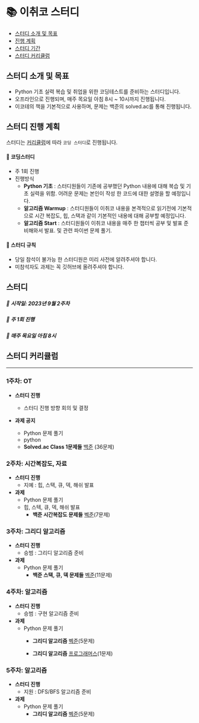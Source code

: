 # 📚 이취코 스터디

- [스터디 소개 및 목표](#스터디-소개-및-목표)
- [진행 계획](#스터디-진행-계획)
- [스터디 기간](#스터디)
- [스터디 커리큘럼](#스터디-커리큘럼)


## 스터디 소개 및 목표
- Python 기초 실력 복습 및 취업을 위한 코딩테스트를 준비하는 스터디입니다.
- 오프라인으로 진행되며, 매주 목요일 아침 8시 ~ 10시까지 진행됩니다.
- 이코테의 책을 기본적으로 사용하며, 문제는 백준의 solved.ac를 통해 진행됩니다.


## 스터디 진행 계획
스터디는 [커리큘럼](#코딩스터디-커리큘럼)에 따라 `코딩 스터디`로 진행됩니다.

#### 📌 코딩스터디
- 주 1회 진행
- 진행방식
  - **Python 기초** : 스터디원들이 기존에 공부했던 Python 내용에 대해 복습 및 기초 실력을 위함. 어려운 문제는 본인이 작성 
				한 코드에 대한 설명을 할 예정입니다.
  - **알고리즘 Warmup** : 스터디원들이 이취코 내용을 본격적으로 읽기전에 기본적으로 시간 복잡도, 힙, 스택과 같이 기본적인 내용에 대해 공부할 예정입니다.
  - **알고리즘 Start** : 스터디원들이 이취코 내용을 매주 한 챕터씩 공부 및 발표 준비해와서 발표. 및 관련 파이썬 문제 풀기.
 

#### 📌 스터디 규칙
- 당일 참석이 불가능 한 스터디원은 미리 사전에 알려주셔야 합니다.
- 미참석자도 과제는 꼭 깃허브에 올려주셔야 합니다.



## 스터디
##### 📅 시작일: 2023년 9월 2주차
##### 📅 주 1회 진행 
##### 📅 매주 목요일 아침 8시 



## 스터디 커리큘럼
---
### 1주차: OT
- **스터디 진행**
   - 스터디 진행 방향 회의 및 결정
    
- **과제 공지**
	- Python 문제 풀기
	- python
	- **Solved.ac Class 1문제들** [백준](https://www.acmicpc.net/) (36문제)
### 2주차: 시간복잡도, 자료
- **스터디 진행**
	- 지예 : 힙, 스택, 큐, 덱, 해쉬 발표
 -  **과제**
 	- Python 문제 풀기
  	- 힙, 스텍, 큐, 덱, 해쉬 발표
     	- **백준 시간복잡도 문제들** [벡준](https://www.acmicpc.net/step/53)(7문제)

### 3주차: 그리디 알고리즘
- **스터디 진행**
	- 승범 : 그리디 알고리즘 준비
 -  **과제**
 	- Python 문제 풀기
     	- **백준 스택, 큐, 덱 문제들** [벡준](https://www.acmicpc.net/step/11)(11문제)    

### 4주차:  알고리즘
- **스터디 진행**
	- 승범 : 구현 알고리즘 준비
 -  **과제**
 	- Python 문제 풀기
     	- **그리디 알고리즘** [벡준](https://www.acmicpc.net/step/33)(5문제)  
	
		- **그리디 알고리즘** [프로그래머스](https://school.programmers.co.kr/learn/courses/30/lessons/42862)(1문제)

### 5주차:  알고리즘
- **스터디 진행**
	- 지원 : DFS/BFS 알고리즘 준비
 -  **과제**
 	- Python 문제 풀기
     	- **그리디 알고리즘** [벡준](https://www.acmicpc.net/step/22)(5문제)  

